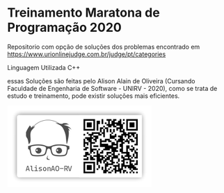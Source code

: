 # Treinamento Maratona de Programação 2020

Repositorio com opção de soluções dos problemas encontrado em https://www.urionlinejudge.com.br/judge/pt/categories

Linguagem Utilizada C++

essas Soluções são feitas pelo Alison Alain de Oliveira (Cursando Faculdade de Engenharia de Software - UNIRV - 2020), como se trata de estudo e treinamento, pode existir soluções mais eficientes.

![AlisonAO-RV](./imgs/Img_AlisonAO-RV.jpg)